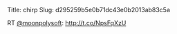 Title: chirp
Slug: d295259b5e0b71dc43e0b2013ab83c5a

RT <a href="http://twitter.com/moonpolysoft">@moonpolysoft</a>: <a href="http://t.co/NpsFqXzU">http://t.co/NpsFqXzU</a>
